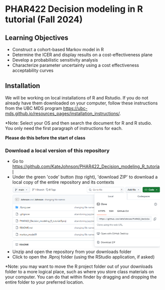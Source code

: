 # PHAR422 Decision modeling in R tutorial (Fall 2024)

## Learning Objectives
- Construct a cohort-based Markov model in R
- Determine the ICER and display results on a cost-effectiveness plane
- Develop a probabilistic sensitivity analysis
- Characterize parameter uncertainty using a cost effectiveness acceptability curves

## Installation

We will be working on local installations of R and Rstudio. If you do not already have them downloaded on your computer, 
follow these instructions from the UBC MDS program https://ubc-mds.github.io/resources_pages/installation_instructions/. 

*Note: Select your OS and then search the document for R and R studio. You only need the first paragraph of instructions for each.

**Please do this before the start of class**

### Download a local version of this repository

- Go to https://github.com/KateJohnson/PHAR422_Decision_modeling_R_tutorial
- Under the green 'code' button (top right), 'download ZIP' to download a local copy of the entire repository and its contexts
![ ](Figures/download_zip.png)
- Unzip and open the repository from your downloads folder
- Click to open the .Rproj folder (using the RStudio application, if asked)

*Note: you may want to move the R project folder out of your downloads folder to a more logical place, such as where you store 
class materials on your computer. You can do that within finder by dragging and dropping the entire folder to your preferred location.